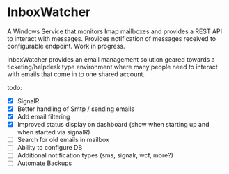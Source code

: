 # InboxWatcher
A Windows Service that monitors Imap mailboxes and provides a REST API to interact with messages.  Provides notification of messages received to configurable endpoint.  Work in progress.

InboxWatcher provides an email management solution geared towards a ticketing/helpdesk type environment where many people need to interact with emails that come in to one shared account.

todo: 
- [X] SignalR
- [X] Better handling of Smtp / sending emails
- [X] Add email filtering
- [X] Improved status display on dashboard (show when starting up and when started via signalR)
- [ ] Search for old emails in mailbox
- [ ] Ability to configure DB
- [ ] Additional notification types (sms, signalr, wcf, more?)
- [ ] Automate Backups
